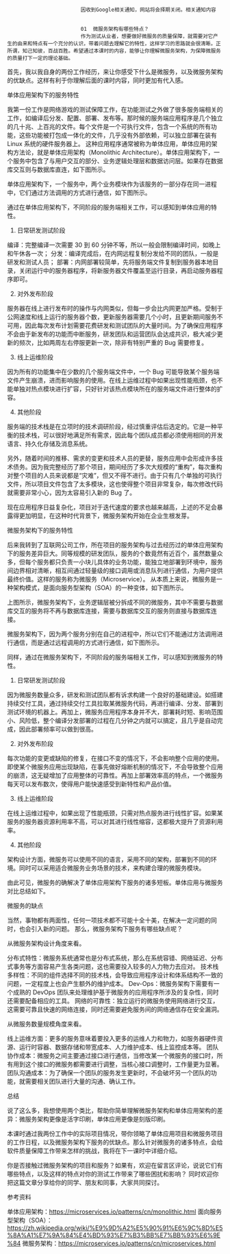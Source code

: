 
                            
                            因收到Google相关通知，网站将会择期关闭。相关通知内容
                            
                            
                            01  微服务架构有哪些特点？
                            作为测试从业者，想要做好微服务的质量保障，就需要对它产生的由来和特点有一个充分的认识，带着问题去理解它的特性，这样学习的思路就会很清晰。正所谓，知己知彼，百战百胜。希望通过本课时的内容，能够让你理解微服务架构，为保障微服务的质量打下一定的理论基础。

首先，我以我自身的两份工作经历，来让你感受下什么是微服务，以及微服务架构的优缺点。这样有利于你理解后面的课时内容，同时更加有代入感。

单体应用架构下的服务特性

我第一份工作是网络游戏的测试保障工作，在功能测试之外做了很多服务端相关的工作，如编译后分发、配置、部署、发布等。那时候的服务端应用程序是几个独立的几十兆、上百兆的文件。每个文件是一个可执行文件，包含一个系统的所有功能，这些功能被打包成一体化的文件，几乎没有外部依赖，可以独立部署在装有 Linux 系统的硬件服务器上。 这种应用程序通常被称为单体应用，单体应用的架构方法论，就是单体应用架构（Monolithic Architecture）。单体应用架构下，一个服务中包含了与用户交互的部分、业务逻辑处理层和数据访问层。如果存在数据库交互则与数据库直连，如下图所示。



单体应用架构下，一个服务中，两个业务模块作为该服务的一部分存在同一进程中，它们通过方法调用的方式进行通信，如下图所示。



通过在单体应用架构下，不同阶段的服务端相关工作，可以感知到单体应用的特性。

1. 日常研发测试阶段


编译：完整编译一次需要 30 到 60 分钟不等，所以一般会限制编译时间，如晚上和午休各一次；
分发：编译完成后，在内网远程复制分发给不同的团队，一般是研发和测试人员；
部署：内网部署较简单，先将服务端文件复制到服务器本地目录，关闭运行中的服务器程序，将新服务器文件覆盖至运行目录，再启动服务器程序即可。


2. 对外发布阶段

服务器在线上进行发布时的操作与内网类似，但每一步会比内网更加严格。受制于公网速度和线上运行的服务器个数，更新服务器需要几个小时，且更新期间服务不可用，因此每次发布计划需要花费研发和测试团队的大量时间。为了确保应用程序不会由于新发布的功能而中断服务，研发团队和运营团队会达成共识，极大减少更新的频次，比如两周左右停服更新一次，除非有特别严重的 Bug 需要修复。

3. 线上运维阶段

因为所有的功能集中在少数的几个服务端文件中，一个 Bug 可能导致某个服务端文件产生崩溃，进而影响服务的使用。在线上运维过程中如果出现性能瓶颈，也不能单独对热点模块进行扩容，只好针对该热点模块所在的服务端文件进行整体的扩容。

4. 其他阶段

服务端的技术栈是在立项时的技术调研阶段，经过慎重评估后选定的。它是一种平衡的技术栈，可以很好地满足所有需求，因此每个团队成员都必须使用相同的开发语言、持久化存储及消息系统。

另外，随着时间的推移、需求的变更和技术人员的更替，服务应用中会形成许多技术债务。因为我完整经历了那个项目，期间经历了多次大规模的“重构”，每次重构对整个项目的人员来说都是“灾难”，但又不得不进行。由于只有几个单独的可执行文件，所以项目文件包含了太多模块，这也使得整个项目非常复杂，每次修改代码就需要非常小心，因为太容易引入新的 Bug 了。

现在应用程序日益复杂化，项目对于迭代速度的要求也越来越高，上述的不足会暴露得更加明显，在这种时代背景下，微服务架构开始在企业生根发芽。

微服务架构下的服务特性

后来我转到了互联网公司工作，所在项目的服务架构与过去经历过的单体应用架构下的服务差异巨大。同等规模的研发团队，服务的个数竟然有近百个，虽然数量众多，但每个服务都只负责一小块儿具体的业务功能，能独立地部署到环境中，服务间边界相对清晰，相互间通过轻量级的接口调用或消息队列进行通信，为用户提供最终价值。这样的服务称为微服务（Microservice）。 从本质上来说，微服务是一种架构模式，是面向服务型架构（SOA）的一种变体，如下图所示。



上图所示，微服务架构下，业务逻辑层被分拆成不同的微服务，其中不需要与数据库交互的服务将不再与数据库连接，需要与数据库交互的服务则直接与数据库连接。

微服务架构下，因为两个服务分别在自己的进程中，所以它们不能通过方法调用进行通信，而是通过远程调用的方式进行通信，如下图所示。



同样，通过在微服务架构下，不同阶段的服务端相关工作，可以感知到微服务的特性。

1. 日常研发测试阶段

因为微服务数量众多，研发和测试团队都有诉求构建一个良好的基础建设。如搭建持续交付工具，通过持续交付工具拉取某微服务代码，再进行编译、分发、部署到测试环境的机器上。再加上，微服务应用程序本身并不大，部署耗时短、影响范围小、风险低，整个编译分发部署的过程在几分钟之内就可以搞定，且几乎是自动完成，因此部署频率可以做到很高。

2. 对外发布阶段

每次功能的变更或缺陷的修复，在接口不变的情况下，不会影响整个应用的使用。即使某个微服务应用出现缺陷，在事先做好熔断机制的情况下，不会导致整个应用的崩溃，这无疑增加了应用整体的可靠性。再加上部署效率高的特点，一个微服务每天可以发布数次，使得用户能快速感受到新特性和产品价值。

3. 线上运维阶段

在线上运维过程中，如果出现了性能瓶颈，只需对热点服务进行线性扩容。如果某服务的服务器资源利用率不高，可以对其进行线性缩容，这都极大提升了资源利用率。

4. 其他阶段

架构设计方面，微服务可以使用不同的语言，采用不同的架构，部署到不同的环境。同时可以采用适合微服务业务场景的技术，来构建合理的微服务模块。

由此可见，微服务的确解决了单体应用架构下服务的诸多短板。单体应用与微服务对比总结如下。



微服务的缺点

当然，事物都有两面性，任何一项技术都不可能十全十美，在解决一定问题的同时，也会引入新的问题。 那么，微服务架构下服务有哪些缺点呢？

从微服务架构设计角度来看。


分布式特性：微服务系统通常也是分布式系统，那么在系统容错、网络延迟、分布式事务等方面容易产生各类问题，这也需要投入较多的人力物力去应对。
技术栈多样性：不同的组件选择不同的技术栈，会导致应用程序设计和体系结构不一致的问题，一定程度上也会产生额外的维护成本。
Dev-Ops：微服务架构下需要有一个成熟的 DevOps 团队来处理维护基于微服务的应用程序所涉及的复杂性，同时还需要配备相应的工具。
网络的可靠性：独立运行的微服务使用网络进行交互，这需要可靠且快速的网络连接，同时还需要避免服务间的网络通信存在安全漏洞。


从微服务数量规模角度来看。


线上运维方面：更多的服务意味着要投入更多的运维人力和物力，如服务器硬件资源、运行时容器、数据存储和带宽成本、人力维护成本、线上监控成本等。
团队协作成本：微服务之间主要通过接口进行通信，当修改某一个微服务的接口时，所有用到这个接口的微服务都需要进行调整，当核心接口调整时，工作量更为显著。
团队沟通成本：为了确保一个团队的服务发生更新时，不会破坏另一个团队的功能，就需要相关团队进行大量的沟通、确认工作。


总结

说了这么多，我想使用两个类比，帮助你简单理解微服务架构和单体应用架构的差异：微服务架构更像是活字印刷，单体应用更像是刻版印刷。

本课时通过我两份工作中的实际项目情况，带你领略了单体应用项目和微服务项目的工作日程，以及微服务架构下服务的优缺点。那么针对微服务的诸多特点，会给软件质量保障工作带来怎样的挑战，我将在下一课时中详细介绍。

你是否接触过微服务架构的项目和服务？如果有，欢迎在留言区评论，说说它们有哪些特点，以及这样的特点对你的测试工作带来了哪些困扰和影响？ 同时欢迎你把这篇文章分享给你的同学、朋友和同事，大家共同探讨。

参考资料


单体应用架构：https://microservices.io/patterns/cn/monolithic.html
面向服务型架构（SOA）：https://zh.wikipedia.org/wiki/%E9%9D%A2%E5%90%91%E6%9C%8D%E5%8A%A1%E7%9A%84%E4%BD%93%E7%B3%BB%E7%BB%93%E6%9E%84
微服务架构：https://microservices.io/patterns/cn/microservices.html


                        
                        
                            